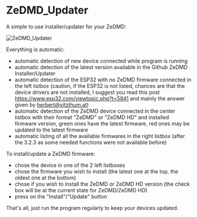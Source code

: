 # ZeDMD_Updater
A simple to use installer/updater for your ZeDMD:

![ZeDMD_Updater](https://i.servimg.com/u/f88/17/72/22/03/scree294.png)

Everything is automatic:

- automatic detection of new device connected while program is running
- automatic detection of the latest version available in the Github ZeDMD Installer/Updater
- automatic detection of the ESP32 with no ZeDMD firmware connected in the left listbox (caution, if the ESP32 is not listed, chances are that the device drivers are not installed, I suggest you read this post https://www.esp32.com/viewtopic.php?t=5841 and mainly the answer given by herbert@vitzthum.at)
- automatic detection of the ZeDMD device connected in the center listbox with their format "ZeDMD" or "ZeDMD HD" and installed firmware version, green ones have the latest firmware, red ones may be updated to the latest firmware
- automatic listing of all the available firmwares in the right listbox (after the 3.2.3 as some needed functions were not available before)

To install/update a ZeDMD firmware:

- chose the device in one of the 2 left listboxes
- chose the firmware you wish to install (the latest one at the top, the oldest one at the bottom)
- chose if you wish to install the ZeDMD or ZeDMD HD version (the check box will be at the current state for ZeDMD/ZeDMD HD)
- press on the "Install"/"Update" button

That's all, just run the program regularly to keep your devices updated.
